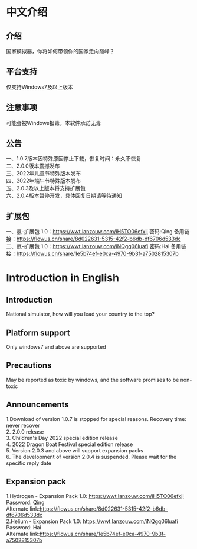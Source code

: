 # 中文介绍
## 介绍
国家模拟器，你将如何带领你的国家走向巅峰？
## 平台支持
仅支持Windows7及以上版本
## 注意事项
可能会被Windows报毒，本软件承诺无毒
## 公告
一、1.0.7版本因特殊原因停止下载，恢复时间：永久不恢复<br/>
二、2.0.0版本震撼发布<br/>
三、2022年儿童节特殊版本发布<br/>
四、2022年端午节特殊版本发布<br/>
五、2.0.3及以上版本将支持扩展包<br/>
六、2.0.4版本暂停开发，具体回复日期请等待通知
## 扩展包
一、氢-扩展包 1.0：https://wwt.lanzouw.com/iH5TO06efxji 密码:Qing 备用链接：https://flowus.cn/share/8d022631-5315-42f2-b6db-df6706d533dc<br/>
二、氦-扩展包 1.0：https://wwt.lanzouw.com/iNQgq06luafi 密码:Hai 备用链接：https://flowus.cn/share/1e5b74ef-e0ca-4970-9b3f-a7502815307b<br/>
# Introduction in English
## Introduction
National simulator, how will you lead your country to the top?
## Platform support
Only windows7 and above are supported
## Precautions
May be reported as toxic by windows, and the software promises to be non-toxic
## Announcements
1.Download of version 1.0.7 is stopped for special reasons. Recovery time: never recover<br/>
2. 2.0.0 release<br/>
3. Children's Day 2022 special edition release<br/>
4. 2022 Dragon Boat Festival special edition release<br/>
5. Version 2.0.3 and above will support expansion packs<br/>
6. The development of version 2.0.4 is suspended. Please wait for the specific reply date
## Expansion pack
1.Hydrogen - Expansion Pack 1.0: https://wwt.lanzouw.com/iH5TO06efxji Password: Qing<br/>
Alternate link:https://flowus.cn/share/8d022631-5315-42f2-b6db-df6706d533dc<br/>
2.Helium - Expansion Pack 1.0: https://wwt.lanzouw.com/iNQgq06luafi Password: Hai<br/>
Alternate link:https://flowus.cn/share/1e5b74ef-e0ca-4970-9b3f-a7502815307b

